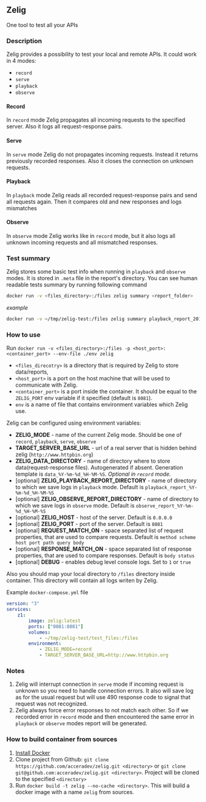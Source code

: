 ## Zelig
One tool to test all your APIs

### Description
Zelig provides a possibility to test your local and remote APIs.
It could work in 4 modes:
 * `record`
 * `serve`
 * `playback`
 * `observe`

#### Record
In `record` mode Zelig propagates all incoming requests to the specified server. Also it logs all request-response pairs.
#### Serve
In `serve` mode Zelig do not propagates incoming requests. Instead it returns previously recorded responses. Also it closes
the connection on unknown requests.
#### Playback
In `playback` mode Zelig reads all recorded request-response pairs and send all requests again. Then it compares old and new responses and logs mismatches
#### Observe
In `observe` mode Zelig works like in `record` mode, but it also logs all unknown incoming requests and all mismatched responses.

### Test summary
Zelig stores some basic test info when running in `playback` and `observe` modes. It is stored in `.meta` file in the report's directory.
You can see human readable tests summary by running following command
```bash
docker run -v <files_directory>:/files zelig summary <report_folder>
```
*example*
```bash
docker run -v ~/tmp/zelig-test:/files zelig summary playback_report_2017-04-19_08-37-39
```

### How to use
Run `docker run -v <files_directory>:/files -p <host_port>:<container_port> --env-file ./env zelig`
 * `<files_direcotry>` is a directory that is required by Zelig to store data/reports,
 * `<host_port>` is a port on the host machine that will be used to communicate with Zelig.
 * `<container_port>` is a port inside the container. It should be equal to the `ZELIG_PORT` env variable if it specified (default is `8081`).
 * `env` is a name of file that contains environment variables which Zelig use.





Zelig can be configured using environment variables:
 * __ZELIG_MODE__ - name of the current Zelig mode. Should be one of `record`, `playback`, `serve`, `observe`
 * __TARGET_SERVER_BASE_URL__ - url of a real server that is hidden behind zelig (`http://www.httpbin.org`)
 * __ZELIG_DATA_DIRECTORY__ - name of directory where to store data(request-response files). Autogenerated if absent. 
 Generation template is `data_%Y-%m-%d_%H-%M-%S`. *Optional in `record` mode.*
 * [optional] __ZELIG_PLAYBACK_REPORT_DIRECTORY__ - name of directory to which we save logs in `playback` mode. Default is `playback_report_%Y-%m-%d_%H-%M-%S`
 * [optional] __ZELIG_OBSERVE_REPORT_DIRECTORY__ - name of directory to which we save logs in `observe` mode. Default is `observe_report_%Y-%m-%d_%H-%M-%S`
 * [optional] __ZELIG_HOST__ - host of the server. Default is `0.0.0.0`
 * [optional] __ZELIG_PORT__ - port of the server. Default is `8081`
 * [optional] __REQUEST_MATCH_ON__ - space separated list of request properties, that are used to compare requests. Default is `method scheme host port path query body`
 * [optional] __RESPONSE_MATCH_ON__ - space separated list of response properties, that are used to compare responses. Default is `body status`
 * [optional] __DEBUG__ - enables debug level console logs. Set to `1` or `true`

Also you should map your local directory to `/files` directory inside container. This directory will contain all logs writen by Zelig.

Example `docker-compose.yml` file
 ```yaml
 version: "3"
 services:
     z1:
         image: zelig:latest
         ports: ["8081:8081"]
         volumes:
             - ~/tmp/zelig-test/test_files:/files
         environment:
             - ZELIG_MODE=record
             - TARGET_SERVER_BASE_URL=http://www.httpbin.org
 ```

### Notes
1. Zelig will interrupt connection in `serve` mode if incoming request is unknown so you need to handle connection errors. It also will save log as for the usual request but will use 490 response code to signal that request was not recognized.
2. Zelig always force error responses to not match each other. So if we recorded error in `record` mode and then encountered the same error in `playback` or `observe` modes report will be generated.

### How to build container from sources
1. [Install Docker](https://docs.docker.com/engine/installation/#platform-support-matrix)
2. Clone project from Github: `git clone https://github.com/acceradev/zelig.git <directory>` or `git clone git@github.com:acceradev/zelig.git <directory>`. Project will be cloned to the specified `<directory>`
3. Run `docker build -t zelig --no-cache <directory>`. This will build a docker image with a name `zelig` from sources.
